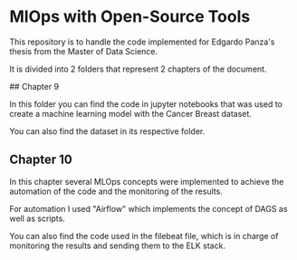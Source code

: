 # MlOps with Open-Source Tools

This repository is to handle the code implemented for Edgardo Panza's thesis from the Master of Data Science.

It is divided into 2 folders that represent 2 chapters of the document.

## Chapter 9

In this folder you can find the code in jupyter notebooks that was used to create a machine learning model with the Cancer Breast dataset.

You can also find the dataset in its respective folder.

## Chapter 10

In this chapter several MLOps concepts were implemented to achieve the automation of the code and the monitoring of the results.

For automation I used "Airflow" which implements the concept of DAGS as well as scripts.

You can also find the code used in the filebeat file, which is in charge of monitoring the results and sending them to the ELK stack.
